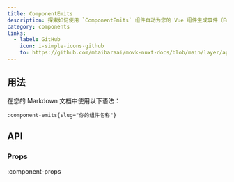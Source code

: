 ```yaml
---
title: ComponentEmits
description: 探索如何使用 `ComponentEmits` 组件自动为您的 Vue 组件生成事件（Emits）文档，清晰地呈现事件名称、参数和详细描述。
category: components
links:
  - label: GitHub
    icon: i-simple-icons-github
    to: https://github.com/mhaibaraai/movk-nuxt-docs/blob/main/layer/app/components/content/ComponentEmits.vue
---
```


## 用法

在您的 Markdown 文档中使用以下语法：

```mdc[md]
:component-emits{slug="你的组件名称"}
```

## API

### Props

:component-props

